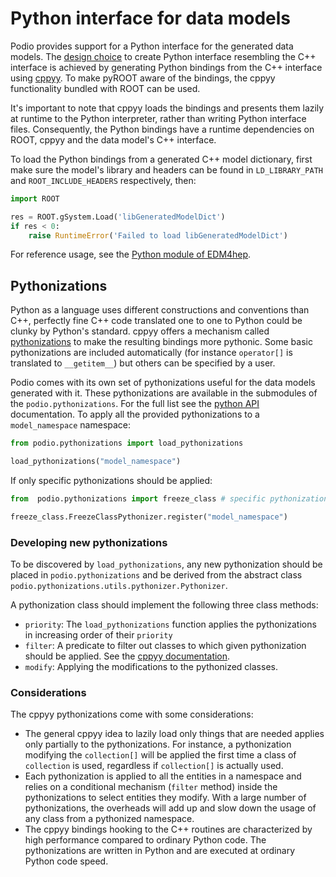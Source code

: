 # Python interface for data models

Podio provides support for a Python interface for the generated data models. The [design choice](design.md) to create Python interface resembling the C++ interface is achieved by generating Python bindings from the C++ interface using
[cppyy](https://cppyy.readthedocs.io/en/latest/index.html). To make pyROOT aware of the bindings, the cppyy functionality bundled with ROOT can be used.

It's important to note that cppyy loads the bindings and presents them lazily at runtime to the Python interpreter, rather than writing Python interface files. Consequently, the Python bindings have a runtime dependencies on ROOT, cppyy and the data model's C++ interface.

To load the Python bindings from a generated C++ model dictionary, first make sure the model's library and headers can be found in `LD_LIBRARY_PATH` and `ROOT_INCLUDE_HEADERS` respectively, then:

```python
import ROOT

res = ROOT.gSystem.Load('libGeneratedModelDict')
if res < 0:
    raise RuntimeError('Failed to load libGeneratedModelDict')
```

For reference usage, see the [Python module of EDM4hep](https://github.com/key4hep/EDM4hep/blob/main/python/edm4hep/__init__.py).

## Pythonizations

Python as a language uses different constructions and conventions than C++, perfectly fine C++ code translated one to one to Python could be clunky by Python's standard. cppyy offers a mechanism called [pythonizations](https://cppyy.readthedocs.io/en/latest/pythonizations.html) to make the resulting bindings more pythonic. Some basic pythonizations are included automatically (for instance `operator[]` is translated to `__getitem__`) but others can be specified by a user.

Podio comes with its own set of pythonizations useful for the data models generated with it. These pythonizations are available in the submodules of the `podio.pythonizations`. For the full list see the [python API](https://key4hep.web.cern.ch/podio/py_api/podio.pythonizations.html#submodules) documentation.
To apply all the provided pythonizations to a `model_namespace` namespace:

```python
from podio.pythonizations import load_pythonizations

load_pythonizations("model_namespace")
```

If only specific pythonizations should be applied:

```python
from  podio.pythonizations import freeze_class # specific pythonization

freeze_class.FreezeClassPythonizer.register("model_namespace")
```

### Developing new pythonizations

To be discovered by `load_pythonizations`, any new pythonization should be placed in `podio.pythonizations` and be derived from the abstract class `podio.pythonizations.utils.pythonizer.Pythonizer`.

A pythonization class should implement the following three class methods:

- `priority`: The `load_pythonizations` function applies the pythonizations in increasing order of their `priority`
- `filter`: A predicate to filter out classes to which given pythonization should be applied. See the [cppyy documentation](https://cppyy.readthedocs.io/en/latest/pythonizations.html#python-callbacks).
- `modify`: Applying the modifications to the pythonized classes.

### Considerations

The cppyy pythonizations come with some considerations:

- The general cppyy idea to lazily load only things that are needed applies only partially to the pythonizations. For instance, a pythonization modifying the `collection[]` will be applied the first time a class of `collection` is used, regardless if `collection[]` is actually used.
- Each pythonization is applied to all the entities in a namespace and relies on a conditional mechanism (`filter` method) inside the pythonizations to select entities they modify. With a large number of pythonizations, the overheads will add up and slow down the usage of any class from a pythonized namespace.
- The cppyy bindings hooking to the C++ routines are characterized by high performance compared to ordinary Python code. The pythonizations are written in Python and are executed at ordinary Python code speed.
